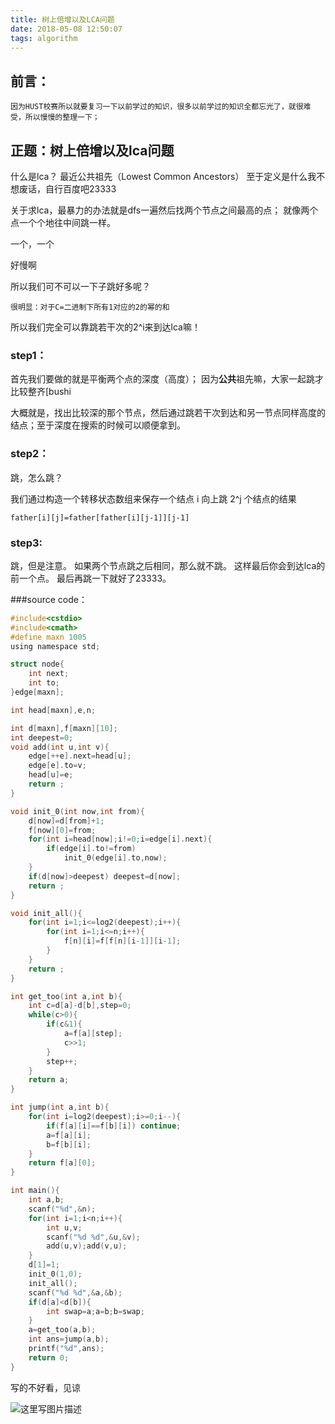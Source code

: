 ```yaml
---
title: 树上倍增以及LCA问题
date: 2018-05-08 12:50:07
tags: algorithm 
---
```

## 前言：
	因为HUST校赛所以就要复习一下以前学过的知识，很多以前学过的知识全都忘光了，就很难受，所以慢慢的整理一下；

## 正题：树上倍增以及lca问题

什么是lca？
最近公共祖先（Lowest Common Ancestors）
至于定义是什么我不想废话，自行百度吧23333

关于求lca，最暴力的办法就是dfs一遍然后找两个节点之间最高的点；
就像两个点一个个地往中间跳一样。

一个，一个

好慢啊

所以我们可不可以一下子跳好多呢？

	很明显：对于C=二进制下所有1对应的2的幂的和

所以我们完全可以靠跳若干次的2^i来到达lca嘛！

### step1：

首先我们要做的就是平衡两个点的深度（高度）；
因为**公共**祖先嘛，大家一起跳才比较整齐[bushi

大概就是，找出比较深的那个节点，然后通过跳若干次到达和另一节点同样高度的结点；至于深度在搜索的时候可以顺便拿到。

### step2：

跳，怎么跳？

我们通过构造一个转移状态数组来保存一个结点 i 向上跳 2^j 个结点的结果

	father[i][j]=father[father[i][j-1]][j-1]

### step3:

跳，但是注意。
如果两个节点跳之后相同，那么就不跳。
这样最后你会到达lca的前一个点。
最后再跳一下就好了23333。

###source code：

```C
#include<cstdio>
#include<cmath>
#define maxn 1005
using namespace std;

struct node{
	int next;
	int to;
}edge[maxn];

int head[maxn],e,n;

int d[maxn],f[maxn][10];
int deepest=0;
void add(int u,int v){
	edge[++e].next=head[u];
	edge[e].to=v;
	head[u]=e;
	return ;
}

void init_0(int now,int from){
	d[now]=d[from]+1;
	f[now][0]=from;
	for(int i=head[now];i!=0;i=edge[i].next){
		if(edge[i].to!=from)
			init_0(edge[i].to,now);
	}
	if(d[now]>deepest) deepest=d[now];
	return ;
}

void init_all(){
	for(int i=1;i<=log2(deepest);i++){
		for(int i=1;i<=n;i++){
			f[n][i]=f[f[n][i-1]][i-1];
		}
	}
	return ;
}

int get_too(int a,int b){
	int c=d[a]-d[b],step=0;
	while(c>0){
		if(c&1){
			a=f[a][step];
			c>>1;
		}
		step++;
	}
	return a;
}

int jump(int a,int b){
	for(int i=log2(deepest);i>=0;i--){
		if(f[a][i]==f[b][i]) continue;
		a=f[a][i];
		b=f[b][i];
	}
	return f[a][0];
}

int main(){
	int a,b;
	scanf("%d",&n);
	for(int i=1;i<n;i++){
		int u,v;
		scanf("%d %d",&u,&v);
		add(u,v);add(v,u);
	}
	d[1]=1;
	init_0(1,0);
	init_all();
	scanf("%d %d",&a,&b);
	if(d[a]<d[b]){
		int swap=a;a=b;b=swap;
	}
	a=get_too(a,b);
	int ans=jump(a,b);
	printf("%d",ans);
	return 0;
}
```

写的不好看，见谅

![这里写图片描述](http://r.photo.store.qq.com/psb?/V13Gxo2x1UzVE2/cNpJj*gIQdtcTK1Atig87QNNKCCmuIJ7S6RmB9lo8I8!/r/dFYBAAAAAAAA)
